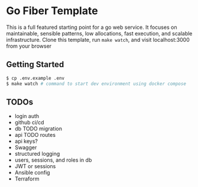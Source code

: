 # Go Fiber Template

This is a full featured starting point for a go web service. It focuses on
maintainable, sensible patterns, low allocations, fast execution, and scalable
infrastructure. Clone this template, run `make watch`, and visit localhost:3000
from your browser

## Getting Started

```bash
$ cp .env.example .env
$ make watch # command to start dev environment using docker compose
```

## TODOs
- login auth
- github ci/cd
- db TODO migration
- api TODO routes
- api keys?
- Swagger
- structured logging
- users, sessions, and roles in db
- JWT or sessions
- Ansible config
- Terraform
